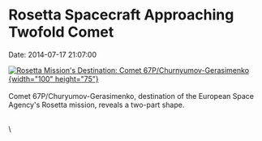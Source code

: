 Rosetta Spacecraft Approaching Twofold Comet
============================================

Date: 2014-07-17 21:07:00

[![Rosetta Mission\'s Destination: Comet
67P/Churnyumov-Gerasimenko](http://www.jpl.nasa.gov/images/rosetta/20140717/pia18403-226.gif){width="100"
height="75"}](http://www.jpl.nasa.gov/news/news.php?release=2014-234&rn=news.xml&rst=4219)\
\
Comet 67P/Churyumov-Gerasimenko, destination of the European Space
Agency\'s Rosetta mission, reveals a two-part shape.

\
\
